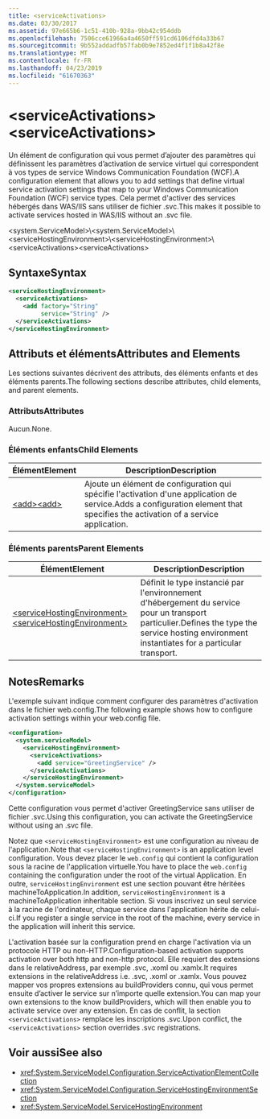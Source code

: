 ```yaml
---
title: <serviceActivations>
ms.date: 03/30/2017
ms.assetid: 97e665b6-1c51-410b-928a-9bb42c954ddb
ms.openlocfilehash: 7506cce61966a4a4650ff591cd6106dfd4a33b67
ms.sourcegitcommit: 9b552addadfb57fab0b9e7852ed4f1f1b8a42f8e
ms.translationtype: MT
ms.contentlocale: fr-FR
ms.lasthandoff: 04/23/2019
ms.locfileid: "61670363"
---
```

# <a name="serviceactivations"></a><span data-ttu-id="6853a-101">\<serviceActivations></span><span class="sxs-lookup"><span data-stu-id="6853a-101">\<serviceActivations></span></span>

<span data-ttu-id="6853a-102">Un élément de configuration qui vous permet d’ajouter des paramètres qui définissent les paramètres d’activation de service virtuel qui correspondent à vos types de service Windows Communication Foundation (WCF).</span><span class="sxs-lookup"><span data-stu-id="6853a-102">A configuration element that allows you to add settings that define virtual service activation settings that map to your Windows Communication Foundation (WCF) service types.</span></span> <span data-ttu-id="6853a-103">Cela permet d'activer des services hébergés dans WAS/IIS sans utiliser de fichier .svc.</span><span class="sxs-lookup"><span data-stu-id="6853a-103">This makes it possible to activate services hosted in WAS/IIS without an .svc file.</span></span>

<span data-ttu-id="6853a-104">\<system.ServiceModel>\\</span><span class="sxs-lookup"><span data-stu-id="6853a-104">\<system.ServiceModel>\\</span></span>
<span data-ttu-id="6853a-105">\<serviceHostingEnvironment>\\</span><span class="sxs-lookup"><span data-stu-id="6853a-105">\<serviceHostingEnvironment>\\</span></span>
<span data-ttu-id="6853a-106">\<serviceActivations></span><span class="sxs-lookup"><span data-stu-id="6853a-106">\<serviceActivations></span></span>

## <a name="syntax"></a><span data-ttu-id="6853a-107">Syntaxe</span><span class="sxs-lookup"><span data-stu-id="6853a-107">Syntax</span></span>

```xml
<serviceHostingEnvironment>
  <serviceActivations>
    <add factory="String"
         service="String" />
  </serviceActivations>
</serviceHostingEnvironment>
```

## <a name="attributes-and-elements"></a><span data-ttu-id="6853a-108">Attributs et éléments</span><span class="sxs-lookup"><span data-stu-id="6853a-108">Attributes and Elements</span></span>

<span data-ttu-id="6853a-109">Les sections suivantes décrivent des attributs, des éléments enfants et des éléments parents.</span><span class="sxs-lookup"><span data-stu-id="6853a-109">The following sections describe attributes, child elements, and parent elements.</span></span>

### <a name="attributes"></a><span data-ttu-id="6853a-110">Attributs</span><span class="sxs-lookup"><span data-stu-id="6853a-110">Attributes</span></span>

<span data-ttu-id="6853a-111">Aucun.</span><span class="sxs-lookup"><span data-stu-id="6853a-111">None.</span></span>

### <a name="child-elements"></a><span data-ttu-id="6853a-112">Éléments enfants</span><span class="sxs-lookup"><span data-stu-id="6853a-112">Child Elements</span></span>

|<span data-ttu-id="6853a-113">Élément</span><span class="sxs-lookup"><span data-stu-id="6853a-113">Element</span></span>|<span data-ttu-id="6853a-114">Description</span><span class="sxs-lookup"><span data-stu-id="6853a-114">Description</span></span>|
|-------------|-----------------|
|[<span data-ttu-id="6853a-115">\<add></span><span class="sxs-lookup"><span data-stu-id="6853a-115">\<add></span></span>](../../../../../docs/framework/configure-apps/file-schema/wcf/add-of-serviceactivations.md)|<span data-ttu-id="6853a-116">Ajoute un élément de configuration qui spécifie l'activation d'une application de service.</span><span class="sxs-lookup"><span data-stu-id="6853a-116">Adds a configuration element that specifies the activation of a service application.</span></span>|

### <a name="parent-elements"></a><span data-ttu-id="6853a-117">Éléments parents</span><span class="sxs-lookup"><span data-stu-id="6853a-117">Parent Elements</span></span>

|<span data-ttu-id="6853a-118">Élément</span><span class="sxs-lookup"><span data-stu-id="6853a-118">Element</span></span>|<span data-ttu-id="6853a-119">Description</span><span class="sxs-lookup"><span data-stu-id="6853a-119">Description</span></span>|
|-------------|-----------------|
|[<span data-ttu-id="6853a-120">\<serviceHostingEnvironment></span><span class="sxs-lookup"><span data-stu-id="6853a-120">\<serviceHostingEnvironment></span></span>](../../../../../docs/framework/configure-apps/file-schema/wcf/servicehostingenvironment.md)|<span data-ttu-id="6853a-121">Définit le type instancié par l'environnement d'hébergement du service pour un transport particulier.</span><span class="sxs-lookup"><span data-stu-id="6853a-121">Defines the type the service hosting environment instantiates for a particular transport.</span></span>|

## <a name="remarks"></a><span data-ttu-id="6853a-122">Notes</span><span class="sxs-lookup"><span data-stu-id="6853a-122">Remarks</span></span>

<span data-ttu-id="6853a-123">L'exemple suivant indique comment configurer des paramètres d'activation dans le fichier web.config.</span><span class="sxs-lookup"><span data-stu-id="6853a-123">The following example shows how to configure activation settings within your web.config file.</span></span>

```xml
<configuration>
  <system.serviceModel>
    <serviceHostingEnvironment>
      <serviceActivations>
        <add service="GreetingService" />
      </serviceActivations>
    </serviceHostingEnvironment>
  </system.serviceModel>
</configuration>
```

<span data-ttu-id="6853a-124">Cette configuration vous permet d'activer GreetingService sans utiliser de fichier .svc.</span><span class="sxs-lookup"><span data-stu-id="6853a-124">Using this configuration, you can activate the GreetingService without using an .svc file.</span></span>

<span data-ttu-id="6853a-125">Notez que `<serviceHostingEnvironment>` est une configuration au niveau de l'application.</span><span class="sxs-lookup"><span data-stu-id="6853a-125">Note that `<serviceHostingEnvironment>` is an application level configuration.</span></span> <span data-ttu-id="6853a-126">Vous devez placer le `web.config` qui contient la configuration sous la racine de l'application virtuelle.</span><span class="sxs-lookup"><span data-stu-id="6853a-126">You have to place the `web.config` containing the configuration under the root of the virtual Application.</span></span> <span data-ttu-id="6853a-127">En outre, `serviceHostingEnvironment` est une section pouvant être héritées machineToApplication.</span><span class="sxs-lookup"><span data-stu-id="6853a-127">In addition, `serviceHostingEnvironment` is a machineToApplication inheritable section.</span></span> <span data-ttu-id="6853a-128">Si vous inscrivez un seul service à la racine de l'ordinateur, chaque service dans l'application hérite de celui-ci.</span><span class="sxs-lookup"><span data-stu-id="6853a-128">If you register a single service in the root of the machine, every service in the application will inherit this service.</span></span>

<span data-ttu-id="6853a-129">L'activation basée sur la configuration prend en charge l'activation via un protocole HTTP ou non-HTTP.</span><span class="sxs-lookup"><span data-stu-id="6853a-129">Configuration-based activation supports activation over both http and non-http protocol.</span></span> <span data-ttu-id="6853a-130">Elle requiert des extensions dans le relativeAddress, par exemple .svc, .xoml ou .xamlx.</span><span class="sxs-lookup"><span data-stu-id="6853a-130">It requires extensions in the relativeAddress i.e. .svc, .xoml or .xamlx.</span></span> <span data-ttu-id="6853a-131">Vous pouvez mapper vos propres extensions au buildProviders connu, qui vous permet ensuite d’activer le service sur n’importe quelle extension.</span><span class="sxs-lookup"><span data-stu-id="6853a-131">You can map your own extensions to the know buildProviders, which will then enable you to activate service over any extension.</span></span> <span data-ttu-id="6853a-132">En cas de conflit, la section `<serviceActivations>` remplace les inscriptions .svc.</span><span class="sxs-lookup"><span data-stu-id="6853a-132">Upon conflict, the `<serviceActivations>` section overrides .svc registrations.</span></span>

## <a name="see-also"></a><span data-ttu-id="6853a-133">Voir aussi</span><span class="sxs-lookup"><span data-stu-id="6853a-133">See also</span></span>

- <xref:System.ServiceModel.Configuration.ServiceActivationElementCollection>
- <xref:System.ServiceModel.Configuration.ServiceHostingEnvironmentSection>
- <xref:System.ServiceModel.ServiceHostingEnvironment>
